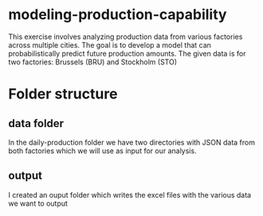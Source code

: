 # modeling-production-capability
 This exercise involves analyzing production data from various factories across multiple cities. The goal is to develop a model that can probabilistically predict future production amounts. The given data is for two factories: Brussels (BRU) and Stockholm (STO)

 # Folder structure 
 ## data folder
  In the daily-production folder we have two directories with JSON data from both factories which we will use as input for our analysis. 

 ## output
  I created an ouput folder which writes the excel files with the various data we want to output
